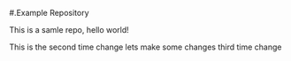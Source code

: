 #.Example Repository

This is a samle repo, hello world!





This is the second time change
lets make some changes
third time change

